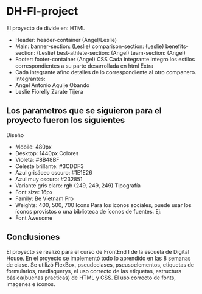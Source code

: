 # DH-FI-project
El proyecto de divide en:
HTML
- Header: header-container (Angel/Leslie)
- Main: 
    banner-section: (Leslie)
    comparison-section: (Leslie)
    benefits-section: (Leslie)
    best-athlete-section: (Angel)
    team-section: (Angel)
- Footer: footer-container (Angel)
CSS
    Cada integrante integro los estilos correspondientes a su parte desarrollada en html
Extra
- Cada integrante afino detalles de lo correspondiente al otro companero.
Integrantes:
- Angel Antonio Aquije Obando
- Leslie Fiorelly Zarate Tijera


## Los parametros que se siguieron para el proyecto fueron los siguientes
Diseño
- Mobile: 480px
- Desktop: 1440px
Colores
- Violeta: #8B48BF
- Celeste brillante: #3CDDF3
- Azul grisáceo oscuro: #1E1E26
- Azul muy oscuro: #232851
- Variante gris claro: rgb (249, 249, 249)
Tipografía
- Font size: 16px
- Family: Be Vietnam Pro
- Weights: 400, 500, 700
Icons
Para los íconos sociales, puede usar los íconos provistos o una biblioteca de íconos de fuentes. Ej:
- Font Awesome

## Conclusiones
El proyecto se realizó para el curso de FrontEnd I de la escuela de Digital House. 
En el proyecto se implementó todo lo aprendido en las 8 semanas de clase. Se utilizó FlexBox, pseudoclases, pseusoelementos, etiquetas de formularios, mediaquerys, el uso correcto de las etiquetas, estructura básica(buenas practicas) de HTML y CSS. El uso correcto de fonts, imagenes e iconos.
